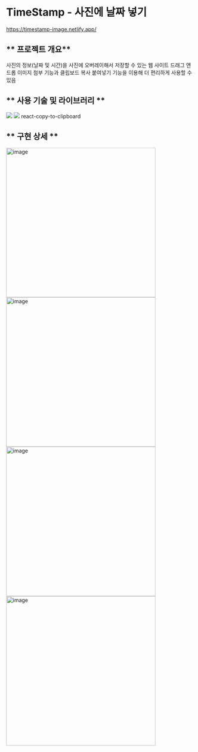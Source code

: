 # TimeStamp - 사진에 날짜 넣기

https://timestamp-image.netlify.app/

## ** 프로젝트 개요**
사진의 정보(날짜 및 시간)을 사진에 오버레이해서 저장할 수 있는 웹 사이트
드래그 앤 드롭 이미지 첨부 기능과 클립보드 복사 붙여넣기 기능을 이용해 더 편리하게 사용할 수 있음

## ** 사용 기술 및 라이브러리 ** 
<img src="https://img.shields.io/badge/React-61DAFB?style=flat-square&logo=React&logoColor=white"/> <img src="https://img.shields.io/badge/StyledComponents-DB7093?style=flat-square&logo=StyledComponents&logoColor=white"/> react-copy-to-clipboard

## ** 구현 상세 **

<img width="400" alt="image" src="https://github.com/yuyoni/time-stamp-image/assets/127701092/a03566f7-45de-4ebc-9c6b-e3ed4eb3e984">
<img width="400" alt="image" src="https://github.com/yuyoni/time-stamp-image/assets/127701092/85117d9e-08be-4154-b23a-8ac557529810">
<img width="400" alt="image" src="https://github.com/yuyoni/time-stamp-image/assets/127701092/1094f9eb-43af-470d-b383-3e839e3ac503">
<img width="400" alt="image" src="https://github.com/yuyoni/time-stamp-image/assets/127701092/ff3653cb-20ce-4ccf-89c8-ce83e8df531d">
